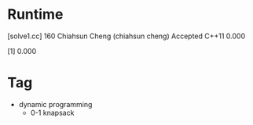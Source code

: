 # Runtime

[solve1.cc]
160 Chiahsun Cheng (chiahsun cheng)   Accepted  C++11   0.000


[1] 0.000


# Tag

* dynamic programming
    * 0-1 knapsack


